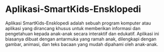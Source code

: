 # Aplikasi-SmartKids-Ensklopedi
Aplikasi SmartKids-Ensklopedi adalah sebuah program komputer atau aplikasi yang dirancang khusus untuk memberikan informasi dan pengetahuan kepada anak-anak secara interaktif dan edukatif. Aplikasi ini biasanya dibuat dengan antarmuka yang ramah anak, dilengkapi dengan gambar, animasi, dan teks bacaan yang mudah dipahami oleh anak-anak.
